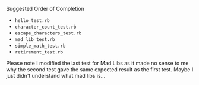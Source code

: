 Suggested Order of Completion

* `hello_test.rb`
* `character_count_test.rb`
* `escape_characters_test.rb`
* `mad_lib_test.rb`
* `simple_math_test.rb`
* `retirement_test.rb`

Please note I modified the last test for Mad Libs as it made no sense to me why the second test gave the same expected result as the first test. Maybe I just didn't understand what mad libs is...
